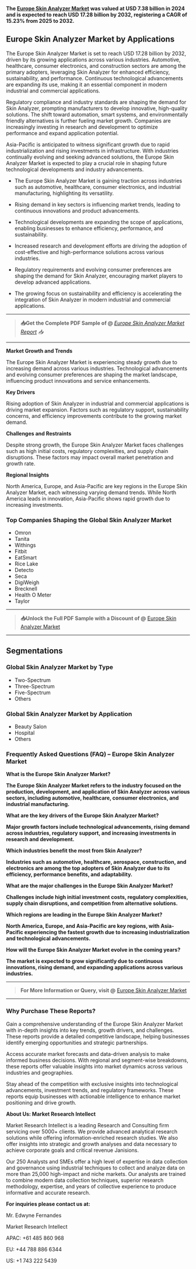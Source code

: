 <p><strong>The <a href="https://www.marketresearchintellect.com/download-sample/?rid=1076130&amp;utm_source=Pulse-April-Europe&amp;utm_medium=852">Europe Skin Analyzer Market</a> was valued at USD 7.38 billion in 2024 and is expected to reach USD 17.28 billion by 2032, registering a CAGR of 15.23% from 2025 to 2032.</strong></p><h2>Europe Skin Analyzer Market by Applications&nbsp;</h2><p><p>The Europe Skin Analyzer Market is set to reach USD 17.28 billion by 2032, driven by its growing applications across various industries. Automotive, healthcare, consumer electronics, and construction sectors are among the primary adopters, leveraging Skin Analyzer for enhanced efficiency, sustainability, and performance. Continuous technological advancements are expanding its use, making it an essential component in modern industrial and commercial applications.</p><p>Regulatory compliance and industry standards are shaping the demand for Skin Analyzer, prompting manufacturers to develop innovative, high-quality solutions. The shift toward automation, smart systems, and environmentally friendly alternatives is further fueling market growth. Companies are increasingly investing in research and development to optimize performance and expand application potential.</p><p>Asia-Pacific is anticipated to witness significant growth due to rapid industrialization and rising investments in infrastructure. With industries continually evolving and seeking advanced solutions, the Europe Skin Analyzer Market is expected to play a crucial role in shaping future technological developments and industry advancements.</p></p><ul><li><p>The Europe Skin Analyzer Market is gaining traction across industries such as automotive, healthcare, consumer electronics, and industrial manufacturing, highlighting its versatility.</p></li><li><p>Rising demand in key sectors is influencing market trends, leading to continuous innovations and product advancements.</p></li><li><p>Technological developments are expanding the scope of applications, enabling businesses to enhance efficiency, performance, and sustainability.</p></li><li><p>Increased research and development efforts are driving the adoption of cost-effective and high-performance solutions across various industries.</p></li><li><p>Regulatory requirements and evolving consumer preferences are shaping the demand for Skin Analyzer, encouraging market players to develop advanced applications.</p></li><li><p>The growing focus on sustainability and efficiency is accelerating the integration of Skin Analyzer in modern industrial and commercial applications.</p></li></ul><hr /><blockquote><p><strong><span class="font-[700]">📥Get the Complete PDF Sample of @ </span></strong><em><span class="font-[700]"><a href="https://www.marketresearchintellect.com/download-sample/?rid=1076130&amp;utm_source=Pulse-April-Europe&amp;utm_medium=852" target="_blank" data-tracking-control-name="article-ssr-frontend-pulse_little-text-block" data-tracking-will-navigate="" data-test-link="">Europe Skin Analyzer Market Report</a>&nbsp;📥</span></em></p></blockquote><hr /><p class="" data-start="77" data-end="360"><strong data-start="77" data-end="105">Market Growth and Trends</strong></p><p class="" data-start="77" data-end="360">The Europe Skin Analyzer Market is experiencing steady growth due to increasing demand across various industries. Technological advancements and evolving consumer preferences are shaping the market landscape, influencing product innovations and service enhancements.</p><p class="" data-start="362" data-end="606"><strong data-start="362" data-end="377">Key Drivers</strong></p><p class="" data-start="362" data-end="606">Rising adoption of Skin Analyzer in industrial and commercial applications is driving market expansion. Factors such as regulatory support, sustainability concerns, and efficiency improvements contribute to the growing market demand.</p><p class="" data-start="608" data-end="849"><strong data-start="608" data-end="637">Challenges and Restraints</strong></p><p class="" data-start="608" data-end="849">Despite strong growth, the Europe Skin Analyzer Market faces challenges such as high initial costs, regulatory complexities, and supply chain disruptions. These factors may impact overall market penetration and growth rate.</p><p class="" data-start="851" data-end="1095"><strong data-start="851" data-end="872">Regional Insights</strong></p><p class="" data-start="851" data-end="1095">North America, Europe, and Asia-Pacific are key regions in the Europe Skin Analyzer Market, each witnessing varying demand trends. While North America leads in innovation, Asia-Pacific shows rapid growth due to increasing investments.</p><p><h3>Top Companies Shaping the Global Skin Analyzer Market </h3><ul><li>Omron</li><li> Tanita</li><li> Withings</li><li> Fitbit</li><li> EatSmart</li><li> Rice Lake</li><li> Detecto</li><li> Seca</li><li> DigiWeigh</li><li> Brecknell</li><li> Health O Meter</li><li> Taylor</li></ul></p><hr /><blockquote><p><strong>📥Unlock the Full PDF Sample with a Discount of @</strong> <a href="https://www.marketresearchintellect.com/ask-for-discount/?rid=1076130&amp;utm_source=Pulse-April-Europe&amp;utm_medium=852">Europe Skin Analyzer Market</a></p></blockquote><hr /><p><h2>Segmentations</h2><h3>Global Skin Analyzer Market by Type</h3><ul><li>Two-Spectrum</li><li>Three-Spectrum</li><li>Five-Spectrum</li><li>Others</li></ul><h3>Global Skin Analyzer Market by Application</h3><ul><li>Beauty Salon</li><li>Hospital</li><li>Others</li></ul></p><h3><strong>Frequently Asked Questions (FAQ) &ndash; Europe Skin Analyzer Market</strong></h3><p><strong>What is the Europe Skin Analyzer Market?</strong></p><p><strong>The Europe Skin Analyzer Market refers to the industry focused on the production, development, and application of Skin Analyzer across various sectors, including automotive, healthcare, consumer electronics, and industrial manufacturing.</strong></p><p><strong>What are the key drivers of the Europe Skin Analyzer Market?</strong></p><p><strong>Major growth factors include technological advancements, rising demand across industries, regulatory support, and increasing investments in research and development.</strong></p><p><strong>Which industries benefit the most from Skin Analyzer?</strong></p><p><strong>Industries such as automotive, healthcare, aerospace, construction, and electronics are among the top adopters of Skin Analyzer due to its efficiency, performance benefits, and adaptability.</strong></p><p><strong>What are the major challenges in the Europe Skin Analyzer Market?</strong></p><p><strong>Challenges include high initial investment costs, regulatory complexities, supply chain disruptions, and competition from alternative solutions.</strong></p><p><strong>Which regions are leading in the Europe Skin Analyzer Market?</strong></p><p><strong>North America, Europe, and Asia-Pacific are key regions, with Asia-Pacific experiencing the fastest growth due to increasing industrialization and technological advancements.</strong></p><p><strong>How will the Europe Skin Analyzer Market evolve in the coming years?</strong></p><p><strong>The market is expected to grow significantly due to continuous innovations, rising demand, and expanding applications across various industries.</strong></p><hr /><blockquote><p><span class="font-[700]"><strong>For More Information or Query, visit&nbsp;@</strong>&nbsp;</span><span class="font-[700]"><a href="https://www.marketresearchintellect.com/product/skin-analyzer-market/?utm_source=Linkedin&utm_medium=852" target="_blank" data-tracking-control-name="article-ssr-frontend-pulse_little-text-block" data-tracking-will-navigate="" data-test-link="">Europe Skin Analyzer Market</a></span></p></blockquote><hr /><h3><strong data-start="0" data-end="31">Why Purchase These Reports?</strong></h3><p class="" data-start="35" data-end="297">Gain a comprehensive understanding of the Europe Skin Analyzer Market with in-depth insights into key trends, growth drivers, and challenges. These reports provide a detailed competitive landscape, helping businesses identify emerging opportunities and strategic partnerships.</p><p class="" data-start="299" data-end="540">Access accurate market forecasts and data-driven analysis to make informed business decisions. With regional and segment-wise breakdowns, these reports offer valuable insights into market dynamics across various industries and geographies.</p><p class="" data-start="542" data-end="784">Stay ahead of the competition with exclusive insights into technological advancements, investment trends, and regulatory frameworks. These reports equip businesses with actionable intelligence to enhance market positioning and drive growth.</p><p><strong><span class="font-[700]">About Us: Market Research Intellect</span></strong></p><p><span class="">Market Research Intellect is a leading Research and Consulting firm servicing over 5000+ clients. We provide advanced analytical research solutions while offering information-enriched research studies.&nbsp;</span>We also offer insights into strategic and growth analyses and data necessary to achieve corporate goals and critical revenue Janisions.</p><p><span class="">Our 250 Analysts and SMEs offer a high level of expertise in data collection and governance using industrial techniques to collect and analyze data on more than 25,000 high-impact and niche markets. Our analysts are trained to combine modern data collection techniques, superior research methodology, expertise, and years of collective experience to produce informative and accurate research.</span></p><p><strong>For inquiries please contact us at:</strong></p><p>Mr. Edwyne Fernandes</p><p>Market Research Intellect</p><p>APAC: +61 485 860 968</p><p>EU: +44 788 886 6344</p><p>US: +1 743 222 5439</p>